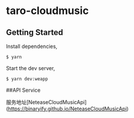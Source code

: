 # taro-cloudmusic


## Getting Started

Install dependencies,

```bash
$ yarn

```

Start the dev server,

```bash
$ yarn dev:weapp

```
##API Service 

 
服务地址[NeteaseCloudMusicApi]
(https://binaryify.github.io/NeteaseCloudMusicApi)
